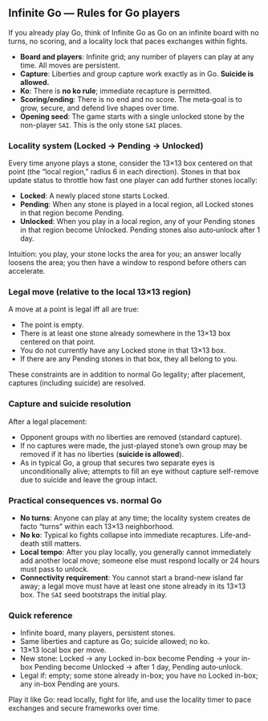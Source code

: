 ## Infinite Go — Rules for Go players

If you already play Go, think of Infinite Go as Go on an infinite board with no turns, no scoring, and a locality lock that paces exchanges within fights.

- **Board and players**: Infinite grid; any number of players can play at any time. All moves are persistent.
- **Capture**: Liberties and group capture work exactly as in Go. **Suicide is allowed.**
- **Ko**: There is **no ko rule**; immediate recapture is permitted.
- **Scoring/ending**: There is no end and no score. The meta‑goal is to grow, secure, and defend live shapes over time.
- **Opening seed**: The game starts with a single unlocked stone by the non-player `SAI`. This is the only stone `SAI` places.

### Locality system (Locked → Pending → Unlocked)
Every time anyone plays a stone, consider the 13×13 box centered on that point (the “local region,” radius 6 in each direction). Stones in that box update status to throttle how fast one player can add further stones locally:

- **Locked**: A newly placed stone starts Locked.
- **Pending**: When any stone is played in a local region, all Locked stones in that region become Pending.
- **Unlocked**: When you play in a local region, any of your Pending stones in that region become Unlocked. Pending stones also auto‑unlock after 1 day.

Intuition: you play, your stone locks the area for you; an answer locally loosens the area; you then have a window to respond before others can accelerate.

### Legal move (relative to the local 13×13 region)
A move at a point is legal iff all are true:
- The point is empty.
- There is at least one stone already somewhere in the 13×13 box centered on that point.
- You do not currently have any Locked stone in that 13×13 box.
- If there are any Pending stones in that box, they all belong to you.

These constraints are in addition to normal Go legality; after placement, captures (including suicide) are resolved.

### Capture and suicide resolution
After a legal placement:
- Opponent groups with no liberties are removed (standard capture).
- If no captures were made, the just-played stone’s own group may be removed if it has no liberties (**suicide is allowed**).
- As in typical Go, a group that secures two separate eyes is unconditionally alive; attempts to fill an eye without capture self-remove due to suicide and leave the group intact.

### Practical consequences vs. normal Go
- **No turns**: Anyone can play at any time; the locality system creates de facto “turns” within each 13×13 neighborhood.
- **No ko**: Typical ko fights collapse into immediate recaptures. Life-and-death still matters.
- **Local tempo**: After you play locally, you generally cannot immediately add another local move; someone else must respond locally or 24 hours must pass to unlock.
- **Connectivity requirement**: You cannot start a brand-new island far away; a legal move must have at least one stone already in its 13×13 box. The `SAI` seed bootstraps the initial play.

### Quick reference
- Infinite board, many players, persistent stones.
- Same liberties and capture as Go; suicide allowed; no ko.
- 13×13 local box per move.
- New stone: Locked → any Locked in-box become Pending → your in-box Pending become Unlocked → after 1 day, Pending auto‑unlock.
- Legal if: empty; some stone already in-box; you have no Locked in-box; any in-box Pending are yours.

Play it like Go: read locally, fight for life, and use the locality timer to pace exchanges and secure frameworks over time.